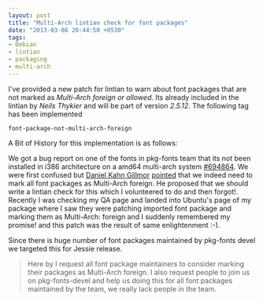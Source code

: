 ```yaml
---
layout: post
title: "Multi-Arch lintian check for font packages"
date: "2013-03-08 20:44:50 +0530"
tags:
- Debian
- lintian
- packaging
- multi-arch
---
```


I've provided a new patch for lintian to warn about font packages that
are not marked as *Multi-Arch foreign or allowed*. Its already
included in the lintian by *Neils Thykier* and will be part of version
*2.5.12*. The following tag has been implemented

    font-package-not-multi-arch-foreign
    
A Bit of History for this implementation is as follows:

We got a bug report on one of the fonts in pkg-fonts team that its not
been installed in i386 architecture on a amd64 multi-arch system
[#694864](http://bugs.debian.org/694864). We were first confused but
[Daniel Kahn Gillmor](http://debian-administration.org/users/dkg)
[pointed](http://lists.alioth.debian.org/pipermail/pkg-fonts-devel/2012-December/011392.html)
that we indeed need to mark all font packages as Multi-Arch
foreign. He proposed that we should write a lintian check for this
which I volunteered to do and then forgot!. Recently I was checking my
QA page and landed into Ubuntu's page of my package where I saw they
were patching imported font package and marking them as Multi-Arch:
foreign and I suddenly remembered my promise! and this patch was the
result of same enlightenment :-).

Since there is huge number of font packages maintained by pkg-fonts
devel we targeted this for Jessie release. 

> Here by I request all font package maintainers to consider marking
> their packages as Multi-Arch foreign. I also request people to join us
> on pkg-fonts-devel and help us doing this for all font packages
> maintained by the team, we really lack people in the team.
